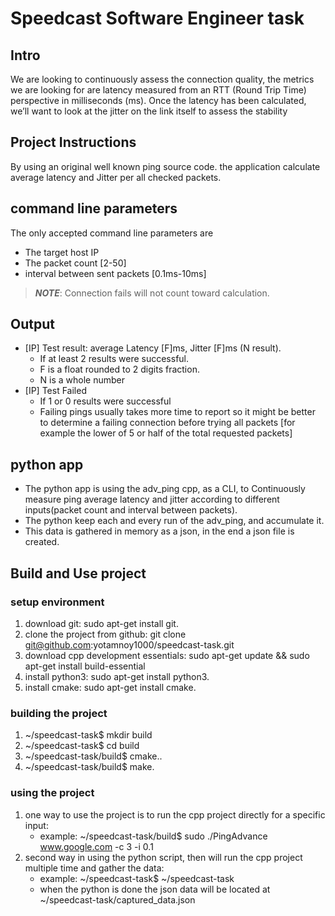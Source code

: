 # Speedcast Software Engineer task
## Intro
We are looking to continuously assess the connection quality, the metrics we are looking
for are latency measured from an RTT (Round Trip Time) perspective in milliseconds (ms).
Once the latency has been calculated, we’ll want to look at the jitter on the link itself to
assess the stability

## Project Instructions
By using an original well known ping source code.
the application calculate average latency and Jitter per all checked packets.

## command line parameters
The only accepted command line parameters are
* The target host IP
* The packet count [2-50]
* interval between sent packets [0.1ms-10ms]

>**_NOTE_**: Connection fails will not count toward calculation.

## Output
* [IP] Test result: average Latency [F]ms, Jitter [F]ms (N result).
    * If at least 2 results were successful.
    * F is a float rounded to 2 digits fraction.
    * N is a whole number
* [IP] Test Failed
    * If 1 or 0 results were successful
    * Failing pings usually takes more time to report so it might be better to
      determine a failing connection before trying all packets [for example
      the lower of 5 or half of the total requested packets]

## python app
* The python app is using the adv_ping cpp, as a CLI, to Continuously measure ping average latency and jitter according to different inputs(packet count and interval between packets).
* The python keep each and every run of the adv_ping, and accumulate it.
* This data is gathered in memory as a json, in the end a json file is created.

## Build and Use project
### setup environment
1. download git: sudo apt-get install git.
2. clone the project from github: git clone git@github.com:yotamnoy1000/speedcast-task.git
3. download cpp development essentials: sudo apt-get update && sudo apt-get install build-essential
4. install python3: sudo apt-get install python3.
5. install cmake: sudo apt-get install cmake.

### building the project
1. ~/speedcast-task$ mkdir build
2. ~/speedcast-task$ cd build
3. ~/speedcast-task/build$ cmake..
3. ~/speedcast-task/build$ make.

### using the project
1. one way to use the project is to run the cpp project directly for a specific input:
    * example: ~/speedcast-task/build$ sudo ./PingAdvance www.google.com -c 3 -i 0.1
2. second way in using the python script, then will run the cpp project multiple time and gather the data:
    * example: ~/speedcast-task$ ~/speedcast-task  
    * when the python is done the json data will be located at ~/speedcast-task/captured_data.json